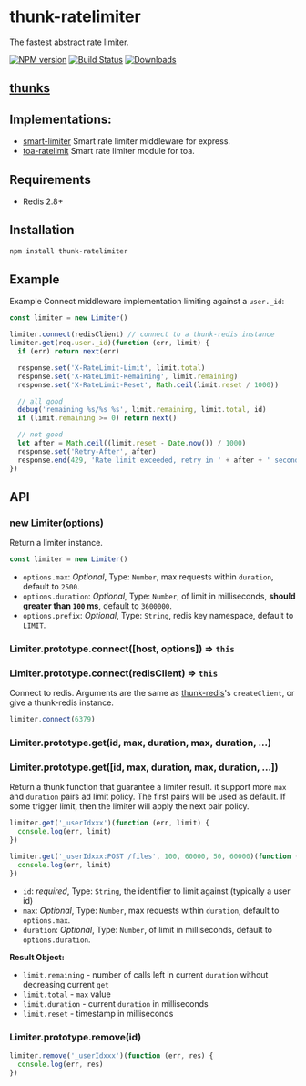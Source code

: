 # thunk-ratelimiter

The fastest abstract rate limiter.

[![NPM version][npm-image]][npm-url]
[![Build Status][travis-image]][travis-url]
[![Downloads][downloads-image]][downloads-url]

## [thunks](https://github.com/thunks/thunks)

## Implementations:

- [smart-limiter](https://github.com/teambition/smart-limiter) Smart rate limiter middleware for express.
- [toa-ratelimit](https://github.com/toajs/toa-ratelimit) Smart rate limiter module for toa.

## Requirements

- Redis 2.8+

## Installation

```sh
npm install thunk-ratelimiter
```

## Example

 Example Connect middleware implementation limiting against a `user._id`:

```js
const limiter = new Limiter()

limiter.connect(redisClient) // connect to a thunk-redis instance
limiter.get(req.user._id)(function (err, limit) {
  if (err) return next(err)

  response.set('X-RateLimit-Limit', limit.total)
  response.set('X-RateLimit-Remaining', limit.remaining)
  response.set('X-RateLimit-Reset', Math.ceil(limit.reset / 1000))

  // all good
  debug('remaining %s/%s %s', limit.remaining, limit.total, id)
  if (limit.remaining >= 0) return next()

  // not good
  let after = Math.ceil((limit.reset - Date.now()) / 1000)
  response.set('Retry-After', after)
  response.end(429, 'Rate limit exceeded, retry in ' + after + ' seconds')
})
```

## API

### new Limiter(options)

Return a limiter instance.

```js
const limiter = new Limiter()
```

- `options.max`: *Optional*, Type: `Number`, max requests within `duration`, default to `2500`.
- `options.duration`: *Optional*, Type: `Number`, of limit in milliseconds, **should greater than `100` ms**, default to `3600000`.
- `options.prefix`: *Optional*, Type: `String`, redis key namespace, default to `LIMIT`.

### Limiter.prototype.connect([host, options]) => `this`
### Limiter.prototype.connect(redisClient) => `this`

Connect to redis. Arguments are the same as [thunk-redis](https://github.com/thunks/thunk-redis)'s `createClient`, or give a thunk-redis instance.

```js
limiter.connect(6379)
```

### Limiter.prototype.get(id, max, duration, max, duration, ...)
### Limiter.prototype.get([id, max, duration, max, duration, ...])

Return a thunk function that guarantee a limiter result. it support more `max` and `duration` pairs ad limit policy. The first pairs will be used as default. If some trigger limit, then the limiter will apply the next pair policy.

```js
limiter.get('_userIdxxx')(function (err, limit) {
  console.log(err, limit)
})
```

```js
limiter.get('_userIdxxx:POST /files', 100, 60000, 50, 60000)(function (err, limit) {
  console.log(err, limit)
})
```

- `id`: *required*, Type: `String`, the identifier to limit against (typically a user id)
- `max`: *Optional*, Type: `Number`, max requests within `duration`, default to `options.max`.
- `duration`: *Optional*, Type: `Number`, of limit in milliseconds, default to `options.duration`.

**Result Object:**

- `limit.remaining` - number of calls left in current `duration` without decreasing current `get`
- `limit.total` - `max` value
- `limit.duration` - current `duration` in milliseconds
- `limit.reset` - timestamp in milliseconds

### Limiter.prototype.remove(id)

```js
limiter.remove('_userIdxxx')(function (err, res) {
  console.log(err, res)
})
```

[npm-url]: https://npmjs.org/package/thunk-ratelimiter
[npm-image]: http://img.shields.io/npm/v/thunk-ratelimiter.svg

[travis-url]: https://travis-ci.org/thunks/thunk-ratelimiter
[travis-image]: http://img.shields.io/travis/thunks/thunk-ratelimiter.svg

[downloads-url]: https://npmjs.org/package/thunk-ratelimiter
[downloads-image]: http://img.shields.io/npm/dm/thunk-ratelimiter.svg?style=flat-square
